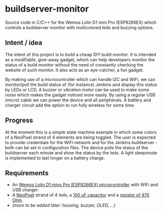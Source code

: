 # buildserver-monitor
Source code in C/C++ for the Wemos Lolin D1 mini Pro (ESP8266EX) which controls a buildserver monitor with multicolored leds and buzzing options.

## Intent / idea
The intent of this project is to build a cheap DIY build monitor. It is intended as a modifiable, give-away gadget, which can help developers monitor the status of a build monitor without the need of constantly checking the website of such monitor. It also acts as an eye-catcher, a fun gadget.

By making use of a microcontroller which can handle I2C and WiFi, we can monitor/poll the build status of (for instance) Jenkins and display this status by LEDs or LCD. A buzzer or vibration motor can be used to make some noise which makes the gadget noticed more easily. By using a regular USB (micro) cable we can power the device and all peripherals. A battery and charger circuit add the option to run fully wireless for some time.

## Progress
At the moment this is a simple state machine example in which some colors of a NeoPixel strand of 4 elements are being toggled. The user is expected to provide credentials for the WiFi network and for the Jenkins buildserver - both can be set in configuration files. The device polls the status of the buildserver each minute and show the status by the leds. A light sleepmode is implemented to last longer on a battery charge.

## Requirements
* An [Wemos Lolin D1 mino Pro (ESP8266EX) microcontroller](https://www.wemos.cc/en/latest/d1/d1_mini_pro.html) with WiFi and USB charger.
* A [NeoPixel](https://www.adafruit.com/product/1612) strand of 4 leds, a [100 uF capacitor](https://sigmatechbd.com/product/100uf-25v-capacitor/) and a [resistor of 470 Ohm](https://commons.wikimedia.org/wiki/File:470_ohms_5%25_axial_resistor.jpg).
* *(more to be added later: housing, buzzer, OLED, ...)*
